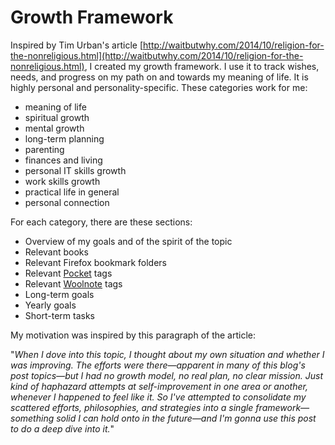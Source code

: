 # Growth Framework

Inspired by Tim Urban's article [http://waitbutwhy.com/2014/10/religion-for-the-nonreligious.html](http://waitbutwhy.com/2014/10/religion-for-the-nonreligious.html), I created my growth framework. I use it to track wishes, needs, and progress on my path on and towards my meaning of life. It is highly personal and personality-specific. These categories work for me:



*   meaning of life
*   spiritual growth
*   mental growth
*   long-term planning
*   parenting
*   finances and living
*   personal IT skills growth
*   work skills growth
*   practical life in general
*   personal connection

For each category, there are these sections:



*   Overview of my goals and of the spirit of the topic
*   Relevant books
*   Relevant Firefox bookmark folders
*   Relevant [Pocket](https://getpocket.com/) tags
*   Relevant [Woolnote](https://github.com/SvobodaJakub/WoolnoteAndroid) tags
*   Long-term goals
*   Yearly goals
*   Short-term tasks

My motivation was inspired by this paragraph of the article:

"*When I dove into this topic, I thought about my own situation and whether I was improving. The efforts were there—apparent in many of this blog's post topics—but I had no growth model, no real plan, no clear mission. Just kind of haphazard attempts at self-improvement in one area or another, whenever I happened to feel like it. So I've attempted to consolidate my scattered efforts, philosophies, and strategies into a single framework—something solid I can hold onto in the future—and I'm gonna use this post to do a deep dive into it.*"

